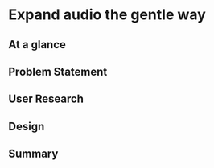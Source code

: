 # Expand audio the gentle way

## At a glance

## Problem Statement

## User Research

## Design

## Summary

